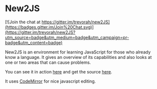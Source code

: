 New2JS
======

[![Join the chat at https://gitter.im/trevorah/new2JS](https://badges.gitter.im/Join%20Chat.svg)](https://gitter.im/trevorah/new2JS?utm_source=badge&utm_medium=badge&utm_campaign=pr-badge&utm_content=badge)

New2JS is an environment for learning JavaScript for those who already know a language. It gives an overview of
its capabilities and also looks at one or two areas that can cause problems.

You can see it in action [here](http://caplin.github.com/new2JS/) and get the source [here](https://github.com/caplin/new2JS/).

It uses [CodeMirror](http://codemirror.net/) for nice javascript editing.